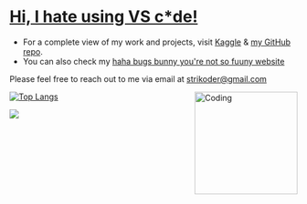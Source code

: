 <h1><a href="https://strikoder.github.io/" target="_blank" rel="noreferrer">Hi, I hate using VS c*de!</a></h1>

* For a complete view of my work and projects, visit [Kaggle](https://www.kaggle.com/strikoder) & [my GitHub repo](https://github.com/Strikoder/DS-ML-DL/tree/main/Projects/Machine%20&%20Deep%20learning%20projects).
* You can also check my [haha bugs bunny you're not so fuuny website](https://strikoder.github.io)

Please feel free to reach out to me via email at strikoder@gmail.com



<img align="right" alt="Coding" width="180" src="https://i.pinimg.com/originals/06/60/ef/0660efe82fa3da42ed56eef013171835.gif">

[![Top Langs](https://github-readme-stats.vercel.app/api/top-langs/?username=strikoder&layout=compact)](https://github.com/strikoder/github-readme-stats)


![](https://komarev.com/ghpvc/?username=strikoder&color=blueviolet)
